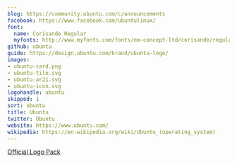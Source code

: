 ```yaml
---
blog: https://community.ubuntu.com/c/announcements
facebook: https://www.facebook.com/ubuntulinux/
font:
  name: Corisande Regular
  myfonts: http://www.myfonts.com/fonts/nm-concept-ltd/corisande/regular/
github: ubuntu
guide: https://design.ubuntu.com/brand/ubuntu-logo/
images:
- ubuntu-card.png
- ubuntu-tile.svg
- ubuntu-ar21.svg
- ubuntu-icon.svg
logohandle: ubuntu
skipped: 1
sort: ubuntu
title: Ubuntu
twitter: Ubuntu
website: https://www.ubuntu.com/
wikipedia: https://en.wikipedia.org/wiki/Ubuntu_(operating_system)
---
```


[Official Logo Pack](https://insights.ubuntu.com/2014/06/11/ubuntu-logo-pack/)
